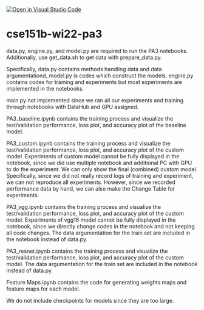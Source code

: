 [![Open in Visual Studio Code](https://classroom.github.com/assets/open-in-vscode-f059dc9a6f8d3a56e377f745f24479a46679e63a5d9fe6f495e02850cd0d8118.svg)](https://classroom.github.com/online_ide?assignment_repo_id=7000848&assignment_repo_type=AssignmentRepo)
# cse151b-wi22-pa3

data.py, engine.py, and model.py are required to run the PA3 notebooks. Additionally, use get_data.sh to get data with prepare_data.py.

Specifically, data.py contains methods handling data and data argumentationd, model.py is codes which construct the models. engine.py contains codes for training and experiments but most experiments are implemented in the notebooks.

main.py not implemented since we ran all our experiments and training through notebooks with DataHub and GPU assigned.

PA3_baseline.ipynb contains the training process and visualize the test/validation performance, loss plot, and accuracy plot of the baseline model.

PA3_custom.ipynb contains the training process and visualize the test/validation performance, loss plot, and accuracy plot of the custom model. Experiments of custom model cannot be fully displayed in the notebook, since we did use multiple notebook and additional PC with GPU to do the experiment. We can only show the final (combined) custom model. Specifically, since we did not really record logs of training and experiment, we can not reproduce all experiments. However, since we recorded performance data by hand, we can also make the Change Table for experiments.

PA3_vgg.ipynb contains the training process and visualize the test/validation performance, loss plot, and accuracy plot of the custom model. Experiments of vgg16 model cannot be fully displayed in the notebook, since we directly change codes in the notebook and not keeping all code changes. The data argumentation for the train set are included in the notebook instead of data.py.

PA3_resnet.ipynb contains the training process and visualize the test/validation performance, loss plot, and accuracy plot of the custom model. The data argumentation for the train set are included in the notebook instead of data.py.

Feature Maps.ipynb contains the code for generating weights maps and feature maps for each model.

We do not include checkpoints for models since they are too large.